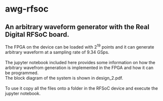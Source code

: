 # awg-rfsoc
## An arbitrary waveform generator with the Real Digital RFSoC board.<br>

The FPGA on the device can be loaded with $2^{19}$ points and it can generate arbitrary waveform at a sampling rate of 9.34 GSps.<br><br>
The jupyter notebook included here provides some information on how the arbitrary wavefrom generation is implemented in the FPGA and how it can be programmed.<br>
The block diagram of the system is shown in design_2.pdf.<br><br>
To use it copy all the files onto a folder in the RFSoC device and execute the jupyter notebook.

